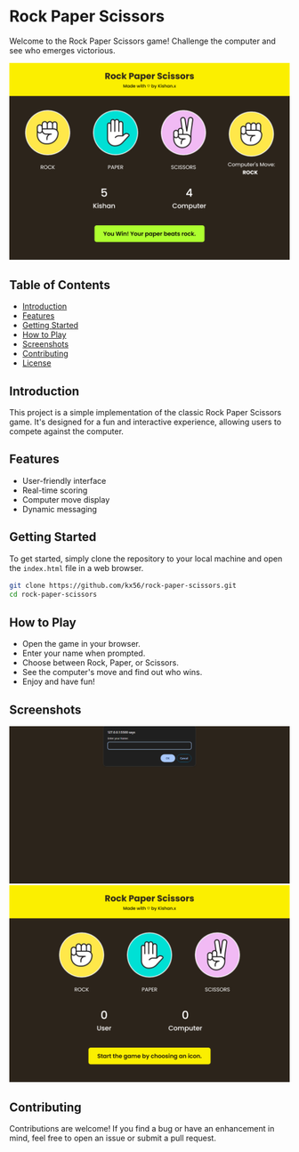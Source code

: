 # Rock Paper Scissors

Welcome to the Rock Paper Scissors game! Challenge the computer and see who emerges victorious.

![Gameplay Screenshot](screenshots/gameplay.png)

## Table of Contents
- [Introduction](#introduction)
- [Features](#features)
- [Getting Started](#getting-started)
- [How to Play](#how-to-play)
- [Screenshots](#screenshots)
- [Contributing](#contributing)
- [License](#license)

## Introduction

This project is a simple implementation of the classic Rock Paper Scissors game. It's designed for a fun and interactive experience, allowing users to compete against the computer.

## Features

- User-friendly interface
- Real-time scoring
- Computer move display
- Dynamic messaging

## Getting Started

To get started, simply clone the repository to your local machine and open the `index.html` file in a web browser.

```bash
git clone https://github.com/kx56/rock-paper-scissors.git
cd rock-paper-scissors
```

## How to Play

- Open the game in your browser.
- Enter your name when prompted.
- Choose between Rock, Paper, or Scissors.
- See the computer's move and find out who wins.
- Enjoy and have fun!


## Screenshots

![Gameplay Screenshot](screenshots/gameplay1.png)
![Gameplay Screenshot](screenshots/gameplay2.png)


## Contributing

Contributions are welcome! If you find a bug or have an enhancement in mind, feel free to open an issue or submit a pull request.
